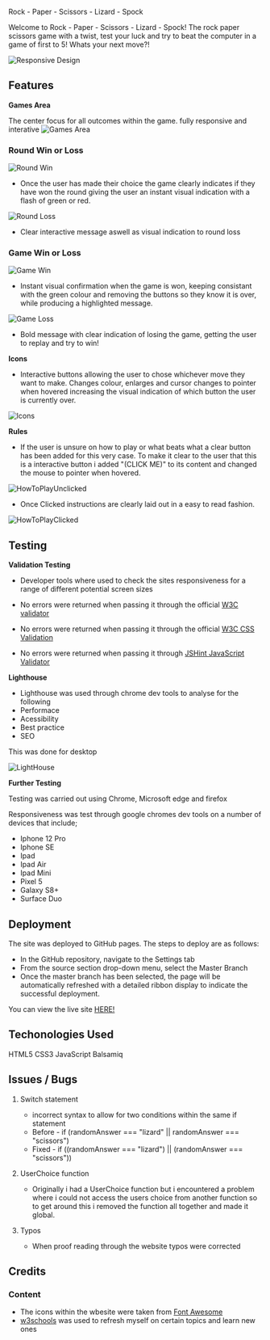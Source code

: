 Rock - Paper - Scissors - Lizard - Spock

Welcome to Rock - Paper - Scissors - Lizard - Spock! The rock paper scissors game with a twist, test your luck and try to beat the computer in a game of first to 5! Whats your next move?!

![Responsive Design](./assests/images/responsive.png)

## Features

__Games Area__

The center focus for all outcomes within the game. fully responsive and interative 
![Games Area](./assests/images/GamesArea.png)

### Round Win or Loss

![Round Win](./assests/images/RoundWin.png)
- Once the user has made their choice the game clearly indicates if they have won the round giving the user an instant visual indication with a flash of green or red.


![Round Loss](./assests/images/RoundLoss.png)
- Clear interactive message aswell as visual indication to round loss 

### Game Win or Loss

![Game Win](./assests/images/GameWin.png)
- Instant visual confirmation when the game is won, keeping consistant with the green colour and removing the buttons so they know it is over, while producing a highlighted message.


![Game Loss](./assests/images/GameLoss.png)
- Bold message with clear indication of losing the game, getting the user to replay and try to win!

__Icons__

- Interactive buttons allowing the user to chose whichever move they want to make. Changes colour, enlarges and cursor changes to pointer when hovered increasing the visual indication of which button the user is currently over.

![Icons](./assests/images/Icons.png)

__Rules__

- If the user is unsure on how to play or what beats what a clear button has been added for this very case. To make it clear to the user that this is a interactive button i added "(CLICK ME)" to its content and changed the mouse to pointer when hovered.

![HowToPlayUnclicked](./assests/images/HowToPlayUnclicked.png)

- Once Clicked instructions are clearly laid out in a easy to read fashion.

![HowToPlayClicked](./assests/images/HowToPlayClicked.png)


## Testing

__Validation Testing__

- Developer tools where used to check the sites responsiveness for a range of different potential screen sizes

- No errors were returned when passing it through the official [W3C validator](https://validator.w3.org/#validate_by_input)
- No errors were returned when passing it through the official [W3C CSS Validation](https://jigsaw.w3.org/css-validator/)
- No errors were returned when passing it through [JSHint JavaScript Validator](https://jshint.com/)

__Lighthouse__ 

- Lighthouse was used through chrome dev tools to analyse for the following 
 - Performace
 - Acessibility
 - Best practice
 - SEO

 This was done for desktop 

 ![LightHouse](./assests/images/LightHouse.png)

  __Further Testing__

  Testing was carried out using Chrome, Microsoft edge and firefox

 Responsiveness was test through google chromes dev tools on a number of devices that include;
  - Iphone 12 Pro
  - Iphone SE
  - Ipad
  - Ipad Air
  - Ipad Mini
  - Pixel 5
  - Galaxy S8+
  - Surface Duo

  ## Deployment

  The site was deployed to GitHub pages. The steps to deploy are as follows:
  - In the GitHub repository, navigate to the Settings tab
  - From the source section drop-down menu, select the Master Branch
  - Once the master branch has been selected, the page will be automatically refreshed with a detailed ribbon display to indicate the successful deployment.

  You can view the live site [HERE!](https://cjfinan.github.io/Rock-Paper-Scissors-Lizard-Spock/)
  ## Techonologies Used

  HTML5
  CSS3
  JavaScript
  Balsamiq
   
   ## Issues / Bugs

  1) Switch statement 
     - incorrect syntax to allow for two conditions within the same if statement
      - Before - if (randomAnswer === "lizard" || randomAnswer === "scissors")
      - Fixed - if ((randomAnswer === "lizard") || (randomAnswer === "scissors"))

  2) UserChoice function
     - Originally i had a UserChoice function but i encountered a problem where i could not access the users choice from another function so to get around this i removed the function all together and made it global.

  3) Typos
     - When proof reading through the website typos were corrected


  ## Credits

 ### Content
  - The icons within the wbesite were taken from [Font Awesome](https://fontawesome.com/)
  - [w3schools](https://www.w3schools.com/) was used to refresh myself on certain topics and learn new ones
